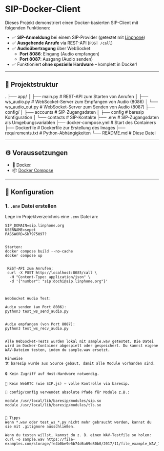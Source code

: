 # SIP-Docker-Client

Dieses Projekt demonstriert einen Docker-basierten SIP-Client mit folgenden Funktionen:

- ✅ **SIP-Anmeldung** bei einem SIP-Provider (getestet mit [Linphone](https://www.linphone.org))
- ✅ **Ausgehende Anrufe** via REST-API (`POST /call`)
- ✅ **Audioübertragung** über WebSocket
  - **Port 8086**: Eingang (Audio empfangen)
  - **Port 8087**: Ausgang (Audio senden)
- ✅ Funktioniert **ohne spezielle Hardware** – komplett in Docker!

---

## 📁 Projektstruktur



. ├── app/ │ ├── main.py # REST-API zum Starten von Anrufen │ ├── ws_audio.py # WebSocket-Server zum Empfangen von Audio (8086) │ └── ws_audio_out.py # WebSocket-Server zum Senden von Audio (8087) ├── config/ │ ├── accounts # SIP-Zugangsdaten │ ├── config # baresip Konfiguration │ └── contacts # SIP-Kontakte ├── .env # SIP-Zugangsdaten als Umgebungsvariablen ├── docker-compose.yml # Start des Containers ├── Dockerfile # Dockerfile zur Erstellung des Images ├── requirements.txt # Python-Abhängigkeiten └── README.md # Diese Datei


---

## ⚙️ Voraussetzungen

- 🐳 [Docker](https://www.docker.com/)
- 📦 [Docker Compose](https://docs.docker.com/compose/)

---

## 🧪 Konfiguration

### 1. `.env` Datei erstellen

Lege im Projektverzeichnis eine `.env` Datei an:

```env
SIP_DOMAIN=sip.linphone.org
USERNAME=sepet
PASSWORD=Sk7975097?


Starten:
docker compose build --no-cache
docker compose up


 REST-API zum Anrufen:
 curl -X POST http://localhost:8085/call \
  -H "Content-Type: application/json" \
  -d '{"number": "sip:dochi@sip.linphone.org"}'



WebSocket Audio Test:

Audio senden (an Port 8086):
python3 test_ws_send_audio.py


Audio empfangen (von Port 8087):
python3 test_ws_recv_audio.py


Alle WebSocket-Tests wurden lokal mit sample.wav getestet. Die Datei wird im Docker-Container abgespielt oder gespeichert. Du kannst eigene WAV-Dateien testen, indem du sample.wav ersetzt.

Hinweise
🛠 baresip wurde aus Source gebaut, damit alle Module vorhanden sind.

🔒 Kein Zugriff auf Host-Hardware notwendig.

🚫 Kein WebRTC (wie SIP.js) – volle Kontrolle via baresip.

📂 config/config verwendet absolute Pfade für Module z.B.:

module /usr/local/lib/baresip/modules/sip.so
module /usr/local/lib/baresip/modules/tls.so


📎 Tipps
Wenn *.wav oder test_ws_*.py nicht mehr gebraucht werden, kannst du sie mit .gitignore ausschließen.

Wenn du testen willst, kannst du z. B. einen WAV-Testfile so holen:
curl -o sample.wav https://file-examples.com/storage/fe4b0be9e6b74d6a69e80b0/2017/11/file_example_WAV_1MG.wav



